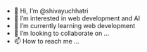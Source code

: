 - 👋 Hi, I’m @shivayuchhatri
- 👀 I’m interested in web development and AI
- 🌱 I’m currently learning web development 
- 💞️ I’m looking to collaborate on ...
- 📫 How to reach me ...

<!---
shivayuchhatri/shivayuchhatri is a ✨ special ✨ repository because its `README.md` (this file) appears on your GitHub profile.
You can click the Preview link to take a look at your changes.
--->
